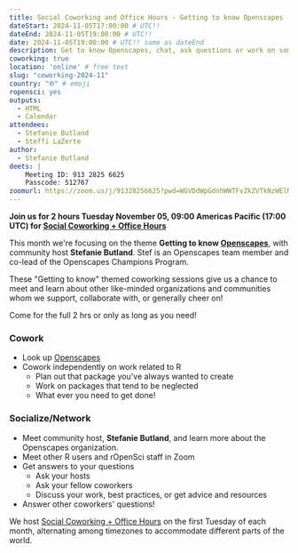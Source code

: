 ```yaml
---
title: Social Coworking and Office Hours - Getting to know Openscapes
dateStart: 2024-11-05T17:00:00 # UTC!!
dateEnd: 2024-11-05T19:00:00 # UTC!!
date: 2024-11-05T19:00:00 # UTC!! same as dateEnd
description: Get to know Openscapes, chat, ask questions or work on something you need to get done!
coworking: true
location: 'online' # free text
slug: "coworking-2024-11"
country: "🌐" # emoji
ropensci: yes
outputs:
  - HTML
  - Calendar
attendees:
  - Stefanie Butland
  - Steffi LaZerte
author:
  - Stefanie Butland
deets: |
    Meeting ID: 913 2825 6625
    Passcode: 512767
zoomurl: https://zoom.us/j/91328256625?pwd=WGVDdWpGdnhWWTFvZkZVTkNzWElNQT09
---
```


<!--
```{r}
d <- lubridate::ymd_hms('2024-11-05 09:00:00', tz = 'America/Vancouver')
lubridate::with_tz(d, 'UTC')
lubridate::with_tz(d, 'America/Winnipeg')
```
-->

**Join us for 2 hours Tuesday November 05, 09:00 Americas Pacific (17:00 UTC) for 
[Social Coworking + Office Hours](/blog/2023/06/21/coworking/)**

This month we're focusing on the theme **Getting to know [Openscapes](https://openscapes.org)**,
with community host **Stefanie Butland**.
Stef is an Openscapes team member and co-lead of the Openscapes Champions Program.

These "Getting to know" themed coworking sessions give us a chance to meet and
learn about other like-minded organizations and communities whom we support,
collaborate with, or generally cheer on!

Come for the full 2 hrs or only as long as you need!

### Cowork

- Look up [Openscapes](https://openscapes.org)
- Cowork independently on work related to R
    - Plan out that package you’ve always wanted to create
    - Work on packages that tend to be neglected
    - What ever you need to get done!

### Socialize/Network

- Meet community host, **Stefanie Butland**, and learn more about the Openscapes organization.
- Meet other R users and rOpenSci staff in Zoom
- Get answers to your questions
    - Ask your hosts
    - Ask your fellow coworkers
    - Discuss your work, best practices, or get advice and resources
- Answer other coworkers' questions!

We host 
[Social Coworking + Office Hours](/blog/2023/06/21/coworking/) 
on the first Tuesday of each month, alternating among timezones to 
accommodate different parts of the world.
